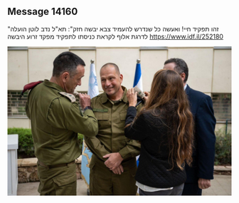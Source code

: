 ## Message 14160

"זהו תפקיד חיי! ואעשה כל שנדרש להעמיד צבא יבשה חזק":
תא"ל נדב לוטן הועלה לדרגת אלוף לקראת כניסתו לתפקיד מפקד זרוע היבשה
https://www.idf.il/252180

![Photo](14160/14160_photo.jpg)
